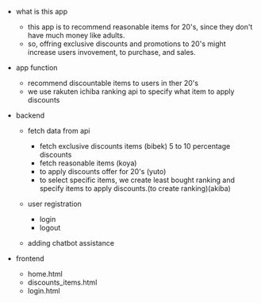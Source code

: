 - what is this app

  - this app is to recommend reasonable items for 20's, since they don't have much money like adults.
  - so, offring exclusive discounts and promotions to 20's might increase users invovement, to purchase, and sales.

- app function

  - recommend discountable items to users in ther 20's
  - we use rakuten ichiba ranking api to specify what item to apply discounts

- backend

  - fetch data from api

    - fetch exclusive discounts items (bibek) 5 to 10 percentage discounts
    - fetch reasonable items (koya)
    - to apply discounts offer for 20's (yuto)
    - to select specific items, we create least bought ranking and specify items to apply discounts.(to create ranking)(akiba)

  - user registration

    - login
    - logout

  - adding chatbot assistance

- frontend
  - home.html
  - discounts_items.html
  - login.html
